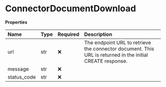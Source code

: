 # ConnectorDocumentDownload

**Properties**

| Name        | Type | Required | Description                                                                                               |
| :---------- | :--- | :------- | :-------------------------------------------------------------------------------------------------------- |
| url         | str  | ❌       | The endpoint URL to retrieve the connector document. This URL is returned in the initial CREATE response. |
| message     | str  | ❌       |                                                                                                           |
| status_code | str  | ❌       |                                                                                                           |

